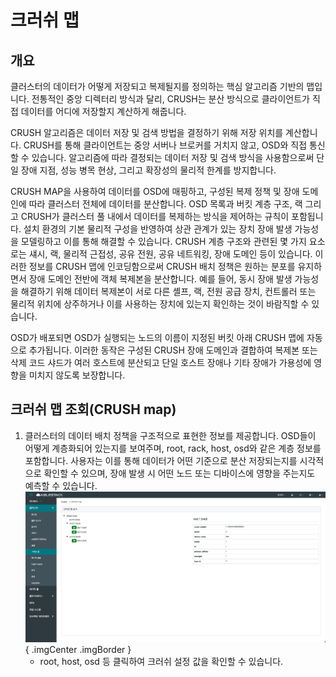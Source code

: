 # 크러쉬 맵
## 개요
클러스터의 데이터가 어떻게 저장되고 복제될지를 정의하는 핵심 알고리즘 기반의 맵입니다.
전통적인 중앙 디렉터리 방식과 달리, CRUSH는 분산 방식으로 클라이언트가 직접 데이터를 어디에 저장할지 계산하게 해줍니다.

CRUSH 알고리즘은 데이터 저장 및 검색 방법을 결정하기 위해 저장 위치를 계산합니다. CRUSH를 통해 클라이언트는 중앙 서버나 브로커를 거치지 않고, OSD와 직접 통신할 수 있습니다.
알고리즘에 따라 결정되는 데이터 저장 및 검색 방식을 사용함으로써 단일 장애 지점, 성능 병목 현상, 그리고 확장성의 물리적 한계를 방지합니다.

CRUSH MAP을 사용하여 데이터를 OSD에 매핑하고, 구성된 복제 정책 및 장애 도메인에 따라 클러스터 전체에 데이터를 분산합니다.
OSD 목록과 버킷 계층 구조, 랙 그리고 CRUSH가 클러스터 풀 내에서 데이터를 복제하는 방식을 제어하는 규칙이 포함됩니다.
설치 환경의 기본 물리적 구성을 반영하여 상관 관계가 있는 장치 장애 발생 가능성을 모델링하고 이를 통해 해결할 수 있습니다.
CRUSH 계층 구조와 관련된 몇 가지 요소로는 섀시, 랙, 물리적 근접성, 공유 전원, 공유 네트워킹, 장애 도메인 등이 있습니다.
이러한 정보를 CRUSH 맵에 인코딩함으로써 CRUSH 배치 정책은 원하는 분포를 유지하면서 장애 도메인 전반에 객체 복제본을 분산합니다.
예를 들어, 동시 장애 발생 가능성을 해결하기 위해 데이터 복제본이 서로 다른 셸프, 랙, 전원 공급 장치, 컨트롤러 또는 물리적 위치에 상주하거나 이를 사용하는 장치에 있는지 확인하는 것이 바람직할 수 있습니다.

OSD가 배포되면 OSD가 실행되는 노드의 이름이 지정된 버킷 아래 CRUSH 맵에 자동으로 추가됩니다.
이러한 동작은 구성된 CRUSH 장애 도메인과 결합하여 복제본 또는 삭제 코드 샤드가 여러 호스트에 분산되고 단일 호스트 장애나 기타 장애가 가용성에 영향을 미치지 않도록 보장합니다.

## 크러쉬 맵 조회(CRUSH map)
1. 클러스터의 데이터 배치 정책을 구조적으로 표현한 정보를 제공합니다. OSD들이 어떻게 계층화되어 있는지를 보여주며, root, rack, host, osd와 같은 계층 정보를 포함합니다. 사용자는 이를 통해 데이터가 어떤 기준으로 분산 저장되는지를 시각적으로 확인할 수 있으며, 장애 발생 시 어떤 노드 또는 디바이스에 영향을 주는지도 예측할 수 있습니다.
    ![크러쉬 맵 조회](../../assets/images/admin-guide/glue/cluster/crushmap/glue-crushmap-check.png){ .imgCenter .imgBorder }
    - root, host, osd 등 클릭하여 크러쉬 설정 값을 확인할 수 있습니다.
